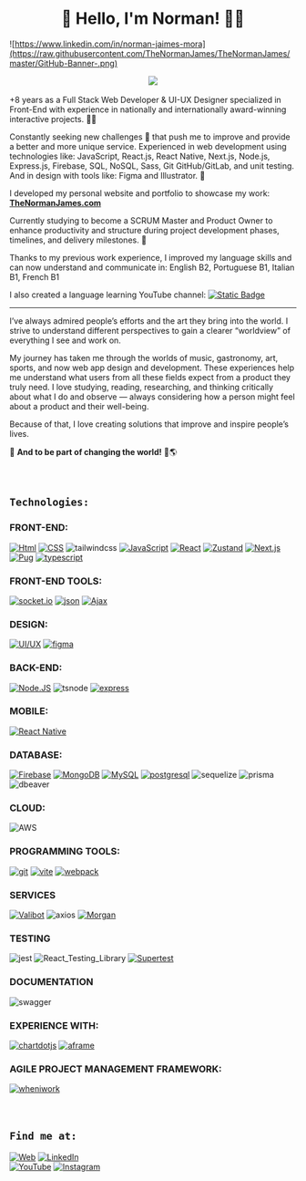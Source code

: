 <!-- # ![https://thenormanjames.com/](https://thenormanjames.com/IconoNNJ.ico) Hello, I'm Norman Jaimes! 👨‍💻 -->
<h1 align="center">
  👋 Hello, I'm Norman! 👨‍💻
</h1>

![https://www.linkedin.com/in/norman-jaimes-mora](https://raw.githubusercontent.com/TheNormanJames/TheNormanJames/master/GitHub-Banner-.png)

<p align="center"><img src="https://readme-typing-svg.herokuapp.com/?font=Righteous&size=35&center=true&vCenter=true&width=550&height=70&duration=4000&color=157cd1&lines=+Freelance+-+FullStack+Developer;+VANILLA+-+M.E.R.N.+-+P.E.R.N.;" /></p>

+8 years as a Full Stack Web Developer & UI-UX Designer specialized in Front-End with experience in nationally and internationally award-winning interactive projects. 👨‍💻

Constantly seeking new challenges 💪 that push me to improve and provide a better and more unique service. Experienced in web development using technologies like: JavaScript, React.js, React Native, Next.js, Node.js, Express.js, Firebase, SQL, NoSQL, Sass, Git GitHub/GitLab, and unit testing. And in design with tools like: Figma and Illustrator. 🎨

I developed my personal website and portfolio to showcase my work: [**TheNormanJames.com**](https://thenormanjames.com/)

Currently studying to become a SCRUM Master and Product Owner to enhance productivity and structure during project development phases, timelines, and delivery milestones. 📱

Thanks to my previous work experience, I improved my language skills and can now understand and communicate in: English B2, Portuguese B1, Italian B1, French B1

I also created a language learning YouTube channel:
[![Static Badge](https://img.shields.io/badge/Youtube-white?logo=youtube&labelColor=FF0000)](https://youtube.com/@elprofedeidiomas?sub_confirmation=1)

---

I’ve always admired people’s efforts and the art they bring into the world. I strive to understand different perspectives to gain a clearer “worldview” of everything I see and work on.

My journey has taken me through the worlds of music, gastronomy, art, sports, and now web app design and development. These experiences help me understand what users from all these fields expect from a product they truly need. I love studying, reading, researching, and thinking critically about what I do and observe — always considering how a person might feel about a product and their well-being.

Because of that, I love creating solutions that improve and inspire people’s lives.

🧔 **And to be part of changing the world!** 💯🌎

</br>

## `Technologies:`

### FRONT-END:

[![Html](https://img.shields.io/badge/Html-E34F26?style=for-the-badge&logo=html5&logoColor=white&labelColor=101010)]()
[![CSS](https://img.shields.io/badge/CSS-1572B6?style=for-the-badge&logo=css3&logoColor=white&labelColor=101010)]()
![tailwindcss](https://img.shields.io/badge/tailwindcss-06B6D4?style=for-the-badge&logo=tailwindcss&logoColor=white&labelColor=101010)
[![JavaScript](https://img.shields.io/badge/JavaScript-F7DF1E?style=for-the-badge&logo=javascript&logoColor=white&labelColor=101010)]()
[![React](https://img.shields.io/badge/React-blue?style=for-the-badge&logo=react&logoColor=white&labelColor=101010)]()
[![Zustand](https://img.shields.io/badge/Zustand-0077B5?style=for-the-badge&logo=linkedin&logoColor=white&labelColor=101010)](https://www.linkedin.com/in/norman-jaimes-mora)
[![Next.js](https://img.shields.io/badge/Next.js-3570ee?style=for-the-badge&logo=nextdotjs&logoColor=white&labelColor=101010)]()
</br>
[![Pug](https://img.shields.io/badge/Pug-865043?style=for-the-badge&logo=Pug&logoColor=white&labelColor=101010)]()
[![typescript](https://img.shields.io/badge/typescript-3178C6?style=for-the-badge&logo=typescript&logoColor=white&labelColor=101010)]()

### FRONT-END TOOLS:

[![socket.io](https://img.shields.io/badge/socket.io-010101?style=for-the-badge&logo=socketdotio&logoColor=white&labelColor=101010)]()
[![json](https://img.shields.io/badge/json-000000?style=for-the-badge&logo=json&logoColor=white&labelColor=101010)]()
[![Ajax](https://img.shields.io/badge/Ajax-c34c2c?style=for-the-badge&logo=html5&logoColor=white&labelColor=101010)]()
</br>

### DESIGN:

[![UI/UX](https://img.shields.io/badge/UI/UX-A5915F?style=for-the-badge&logo=altiumdesigner&logoColor=white&labelColor=101010)]()
[![figma](https://img.shields.io/badge/figma-F24E1E?style=for-the-badge&logo=figma&logoColor=white&labelColor=101010)]()

### BACK-END:

[![Node.JS](https://img.shields.io/badge/Node.JS-339933?style=for-the-badge&logo=node.js&logoColor=white&labelColor=101010)]()
![tsnode](https://img.shields.io/badge/tsnode-3178C6?style=for-the-badge&logo=tsnode&logoColor=white&labelColor=101010)
[![express](https://img.shields.io/badge/express-3570ee?style=for-the-badge&logo=express&logoColor=white&labelColor=101010)]()
</br>

### MOBILE:

[![React Native](https://img.shields.io/badge/React_Native-blue?style=for-the-badge&logo=react&logoColor=white&labelColor=101010)]()

### DATABASE:

[![Firebase](https://img.shields.io/badge/Firebase-FFCA28?style=for-the-badge&logo=firebase&logoColor=white&labelColor=101010)]()
[![MongoDB](https://img.shields.io/badge/MongoDB-47A248?style=for-the-badge&logo=mongodb&logoColor=white&labelColor=101010)]()
[![MySQL](https://img.shields.io/badge/MySQL-4479A1?style=for-the-badge&logo=mysql&logoColor=white&labelColor=101010)]()
[![postgresql](https://img.shields.io/badge/postgresql-4169E1?style=for-the-badge&logo=postgresql&logoColor=white&labelColor=101010)]()
![sequelize](https://img.shields.io/badge/sequelize-52B0E7?style=for-the-badge&logo=sequelize&logoColor=white&labelColor=101010)
![prisma](https://img.shields.io/badge/prisma-2D3748?style=for-the-badge&logo=prisma&logoColor=white&labelColor=101010)
![dbeaver](https://img.shields.io/badge/dbeaver-382923?style=for-the-badge&logo=dbeaver&logoColor=white&labelColor=101010)
</br>

### CLOUD:

![AWS](https://img.shields.io/badge/AWS-232F3E?style=for-the-badge&logo=amazonwebservices&logoColor=white&labelColor=101010)

### PROGRAMMING TOOLS:

[![git](https://img.shields.io/badge/git-F05032?style=for-the-badge&logo=git&logoColor=white&labelColor=101010)]()
[![vite](https://img.shields.io/badge/vite-646CFF?style=for-the-badge&logo=vite&logoColor=white&labelColor=101010)]()
[![webpack](https://img.shields.io/badge/webpack-8DD6F9?style=for-the-badge&logo=webpack&logoColor=white&labelColor=101010)]()

### SERVICES

[![Valibot](https://img.shields.io/badge/Valibot-0077B5?style=for-the-badge&logo=linkedin&logoColor=white&labelColor=101010)](https://www.linkedin.com/in/norman-jaimes-mora)
![axios](https://img.shields.io/badge/axios-5A29E4?style=for-the-badge&logo=axios&logoColor=white&labelColor=101010)
[![Morgan](https://img.shields.io/badge/Morgan-0077B5?style=for-the-badge&logo=linkedin&logoColor=white&labelColor=101010)](https://www.linkedin.com/in/norman-jaimes-mora)

### TESTING

![jest](https://img.shields.io/badge/jest-C21325?style=for-the-badge&logo=jest&logoColor=white&labelColor=101010)
![React_Testing_Library](https://img.shields.io/badge/React_Testing_Library-007DD7?style=for-the-badge&logo=testinglibrary&logoColor=white&labelColor=101010)
[![Supertest](https://img.shields.io/badge/Supertest-0077B5?style=for-the-badge&logo=linkedin&logoColor=white&labelColor=101010)](https://www.linkedin.com/in/norman-jaimes-mora)

### DOCUMENTATION

![swagger](https://img.shields.io/badge/swagger-85EA2D?style=for-the-badge&logo=swagger&logoColor=white&labelColor=101010)

### EXPERIENCE WITH:

[![chartdotjs](https://img.shields.io/badge/chartdotjs-FF6384?style=for-the-badge&logo=chartdotjs&logoColor=white&labelColor=101010)]()
[![aframe](https://img.shields.io/badge/aframe-EF2D5E?style=for-the-badge&logo=aframe&logoColor=white&labelColor=101010)]()

### AGILE PROJECT MANAGEMENT FRAMEWORK:

[![wheniwork](https://img.shields.io/badge/Scrum-469fb6?style=for-the-badge&logo=wheniwork&logoColor=white&labelColor=101010)]()

</br>

## `Find me at:`

[![Web](https://img.shields.io/badge/Web_Site-thenormanjames.com-ca5e16?style=for-the-badge&logo=Linktree&logoColor=white&labelColor=101010)](https://thenormanjames.com/)
[![LinkedIn](https://img.shields.io/badge/LinkedIn-norman_jaimes_mora-0077B5?style=for-the-badge&logo=linkedin&logoColor=white&labelColor=101010)](https://www.linkedin.com/in/norman-jaimes-mora)
</br>
[![YouTube](https://img.shields.io/badge/YouTube-El_Profe_De_Idiomas-FF0000?style=for-the-badge&logo=youtube&logoColor=white&labelColor=101010)](https://youtube.com/@elprofedeidiomas?sub_confirmation=1)
[![Instagram](https://img.shields.io/badge/Instagram-@thenormanjames-E4405F?style=for-the-badge&logo=instagram&logoColor=white&labelColor=101010)](https://instagram.com/the_norman_james)

<!-- #### You can support my work by giving a "☆ Star" to the repo or nominating me for "GitHub Star". Thank you!

[![GitHub Star](https://img.shields.io/badge/GitHub-Nominate_as_star-yellow?style=for-the-badge&logo=github&logoColor=white&labelColor=101010)](https://stars.github.com/nominate/)
[![GitHub Star](https://img.shields.io/badge/GitHub-Nominate_as_star-yellow?style=for-the-badge&logo=github&logoColor=white&labelColor=101010)](https://stars.github.com/nominate/) -->
